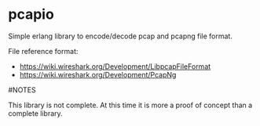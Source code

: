 # pcapio

Simple erlang library to encode/decode pcap and pcapng file format.

File reference format:

 * https://wiki.wireshark.org/Development/LibpcapFileFormat
 * https://wiki.wireshark.org/Development/PcapNg

#NOTES

This library is not complete.
At this time it is more a proof of concept than a complete library.

